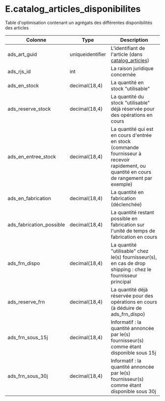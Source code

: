 # E.catalog_articles_disponibilites

Table d'optimisation contenant un agrégats des différentes disponibilités des articles

Colonne|Type|Description
---|---|---
ads_art_guid|uniqueidentifier|L'identifiant de l'article (dans [catalog_articles](generated_catalog_articles.md)) 
ads_rjs_id|int|La raison juridique concernée 
ads_en_stock|decimal(18,4)|La quantité en stock "utilisable" 
ads_reserve_stock|decimal(18,4)|La quantité du stock "utilisable" déjà réservée pour des opérations en cours 
ads_en_entree_stock|decimal(18,4)|La quantité qui est en cours d'entrée en stock (commande fournisseur à recevoir rapidement, ou quantité en cours de rangement par exemple) 
ads_en_fabrication|decimal(18,4)|La quantité en fabrication (déclenchée) 
ads_fabrication_possible|decimal(18,4)|La quantité restant possible en fabrication sur l'unité de temps de fabrication en cours 
ads_frn_dispo|decimal(18,4)|La quantité "utilisable" chez le(s) fournisseur(s), en cas de drop shipping : chez le fournisseur principal 
ads_reserve_frn|decimal(18,4)|La quantité déjà réservée pour des opérations en cours (à déduire de ads_frn_dispo) 
ads_frn_sous_15j|decimal(18,4)|Informatif : la quantité annoncée par le(s) fournisseur(s) comme étant disponible sous 15j 
ads_frn_sous_30j|decimal(18,4)|Informatif : la quantité annoncée par le(s) fournisseur(s) comme étant disponible sous 30j 
